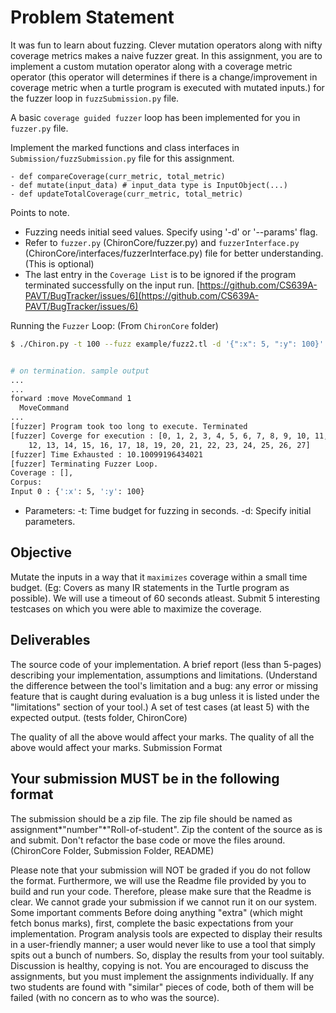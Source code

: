 # Problem Statement

It was fun to learn about fuzzing. Clever mutation operators along with nifty coverage metrics makes a naive fuzzer great. In this assignment, you are to implement a
custom mutation operator along with a coverage metric operator (this operator will determines if there is a change/improvement in coverage metric when a turtle
program is executed with mutated inputs.) for the fuzzer loop in `fuzzSubmission.py` file.

A basic `coverage guided fuzzer` loop has been implemented for you in `fuzzer.py` file.

Implement the marked functions and class interfaces in `Submission/fuzzSubmission.py` file for this assignment.

```python3
- def compareCoverage(curr_metric, total_metric)
- def mutate(input_data) # input_data type is InputObject(...)
- def updateTotalCoverage(curr_metric, total_metric)
```

Points to note.

- Fuzzing needs initial seed values. Specify using '-d' or '--params' flag.
- Refer to `fuzzer.py` (ChironCore/fuzzer.py) and `fuzzerInterface.py`
  (ChironCore/interfaces/fuzzerInterface.py) file for better understanding. (This is optional)
- The last entry in the `Coverage List` is to be ignored if the program terminated successfully on the input run.
  [https://github.com/CS639A-PAVT/BugTracker/issues/6](https://github.com/CS639A-PAVT/BugTracker/issues/6)

Running the `Fuzzer` Loop: (From `ChironCore` folder)

```bash
$ ./Chiron.py -t 100 --fuzz example/fuzz2.tl -d '{":x": 5, ":y": 100}'


# on termination. sample output
...
...
forward :move MoveCommand 1
  MoveCommand
...
[fuzzer] Program took too long to execute. Terminated
[fuzzer] Coverge for execution : [0, 1, 2, 3, 4, 5, 6, 7, 8, 9, 10, 11,
    12, 13, 14, 15, 16, 17, 18, 19, 20, 21, 22, 23, 24, 25, 26, 27]
[fuzzer] Time Exhausted : 10.10099196434021
[fuzzer] Terminating Fuzzer Loop.
Coverage : [],
Corpus:
Input 0 : {':x': 5, ':y': 100}

```

- Parameters: -t: Time budget for fuzzing in seconds. -d: Specify initial parameters.

## Objective

Mutate the inputs in a way that it `maximizes` coverage within a small time budget. (Eg: Covers as many IR statements in the Turtle program as possible).
We will use a timeout of 60 seconds atleast. Submit 5 interesting testcases on which you were able to maximize the coverage.

## Deliverables

The source code of your implementation.
A brief report (less than 5-pages) describing your implementation, assumptions and limitations. (Understand the difference between the tool's limitation and a bug: any error or missing feature that is caught during evaluation is a bug unless it is listed under the "limitations" section of your tool.)
A set of test cases (at least 5) with the expected output. (tests folder, ChironCore)

The quality of all the above would affect your marks. The quality of all the above would affect your marks.
Submission Format

## Your submission MUST be in the following format

The submission should be a zip file.
The zip file should be named as assignment*"number"*"Roll-of-student".
Zip the content of the source as is and submit. Don't refactor the base code or move the files around. (ChironCore Folder, Submission Folder, README)

Please note that your submission will NOT be graded if you do not follow the format. Furthermore, we will use the Readme file provided by you to build and run your code. Therefore, please make sure that the Readme is clear. We cannot grade your submission if we cannot run it on our system.
Some important comments
Before doing anything "extra" (which might fetch bonus marks), first, complete the basic expectations from your implementation.
Program analysis tools are expected to display their results in a user-friendly manner; a user would never like to use a tool that simply spits out a bunch of numbers. So, display the results from your tool suitably.
Discussion is healthy, copying is not. You are encouraged to discuss the assignments, but you must implement the assignments individually. If any two students are found with "similar" pieces of code, both of them will be failed (with no concern as to who was the source).
